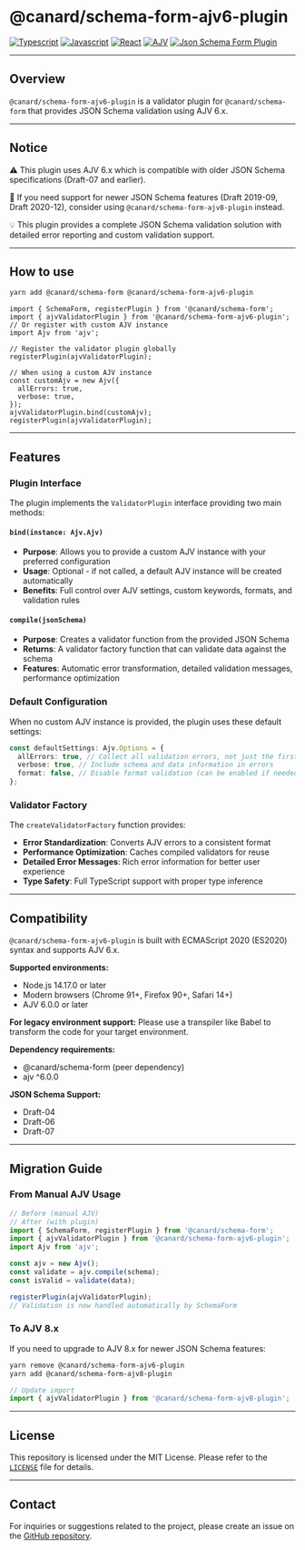 # @canard/schema-form-ajv6-plugin

[![Typescript](https://img.shields.io/badge/typescript-✔-blue.svg)]()
[![Javascript](https://img.shields.io/badge/javascript-✔-yellow.svg)]()
[![React](https://img.shields.io/badge/react-✔-61DAFB.svg)]()
[![AJV](https://img.shields.io/badge/AJV-6.x-orange.svg)]()
[![Json Schema Form Plugin](https://img.shields.io/badge/JsonSchemaForm-validator-green.svg)]()

---

## Overview

`@canard/schema-form-ajv6-plugin` is a validator plugin for `@canard/schema-form` that provides JSON Schema validation using AJV 6.x.

---

## Notice

⚠️ This plugin uses AJV 6.x which is compatible with older JSON Schema specifications (Draft-07 and earlier).

📌 If you need support for newer JSON Schema features (Draft 2019-09, Draft 2020-12), consider using `@canard/schema-form-ajv8-plugin` instead.

💡 This plugin provides a complete JSON Schema validation solution with detailed error reporting and custom validation support.

---

## How to use

```bash
yarn add @canard/schema-form @canard/schema-form-ajv6-plugin
```

```tsx
import { SchemaForm, registerPlugin } from '@canard/schema-form';
import { ajvValidatorPlugin } from '@canard/schema-form-ajv6-plugin';
// Or register with custom AJV instance
import Ajv from 'ajv';

// Register the validator plugin globally
registerPlugin(ajvValidatorPlugin);

// When using a custom AJV instance
const customAjv = new Ajv({
  allErrors: true,
  verbose: true,
});
ajvValidatorPlugin.bind(customAjv);
registerPlugin(ajvValidatorPlugin);
```

---

## Features

### **Plugin Interface**

The plugin implements the `ValidatorPlugin` interface providing two main methods:

#### **`bind(instance: Ajv.Ajv)`**

- **Purpose**: Allows you to provide a custom AJV instance with your preferred configuration
- **Usage**: Optional - if not called, a default AJV instance will be created automatically
- **Benefits**: Full control over AJV settings, custom keywords, formats, and validation rules

#### **`compile(jsonSchema)`**

- **Purpose**: Creates a validator function from the provided JSON Schema
- **Returns**: A validator factory function that can validate data against the schema
- **Features**: Automatic error transformation, detailed validation messages, performance optimization

### **Default Configuration**

When no custom AJV instance is provided, the plugin uses these default settings:

```typescript
const defaultSettings: Ajv.Options = {
  allErrors: true, // Collect all validation errors, not just the first one
  verbose: true, // Include schema and data information in errors
  format: false, // Disable format validation (can be enabled if needed)
};
```

### **Validator Factory**

The `createValidatorFactory` function provides:

- **Error Standardization**: Converts AJV errors to a consistent format
- **Performance Optimization**: Caches compiled validators for reuse
- **Detailed Error Messages**: Rich error information for better user experience
- **Type Safety**: Full TypeScript support with proper type inference

---

## Compatibility

`@canard/schema-form-ajv6-plugin` is built with ECMAScript 2020 (ES2020) syntax and supports AJV 6.x.

**Supported environments:**

- Node.js 14.17.0 or later
- Modern browsers (Chrome 91+, Firefox 90+, Safari 14+)
- AJV 6.0.0 or later

**For legacy environment support:**
Please use a transpiler like Babel to transform the code for your target environment.

**Dependency requirements:**

- @canard/schema-form (peer dependency)
- ajv ^6.0.0

**JSON Schema Support:**

- Draft-04
- Draft-06
- Draft-07

---

## Migration Guide

### From Manual AJV Usage

```typescript
// Before (manual AJV)
// After (with plugin)
import { SchemaForm, registerPlugin } from '@canard/schema-form';
import { ajvValidatorPlugin } from '@canard/schema-form-ajv6-plugin';
import Ajv from 'ajv';

const ajv = new Ajv();
const validate = ajv.compile(schema);
const isValid = validate(data);

registerPlugin(ajvValidatorPlugin);
// Validation is now handled automatically by SchemaForm
```

### To AJV 8.x

If you need to upgrade to AJV 8.x for newer JSON Schema features:

```bash
yarn remove @canard/schema-form-ajv6-plugin
yarn add @canard/schema-form-ajv8-plugin
```

```typescript
// Update import
import { ajvValidatorPlugin } from '@canard/schema-form-ajv8-plugin';
```

---

## License

This repository is licensed under the MIT License. Please refer to the [`LICENSE`](../../../LICENSE) file for details.

---

## Contact

For inquiries or suggestions related to the project, please create an issue on the [GitHub repository](https://github.com/vincent-kk/albatrion).
